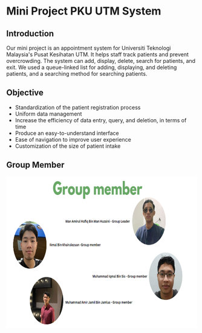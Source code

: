 # Mini Project PKU UTM System

## Introduction
Our mini project is an appointment system for Universiti Teknologi Malaysia's Pusat Kesihatan UTM. It helps staff track patients and prevent overcrowding. The system can add, display, delete, search for patients, and exit. We used a queue-linked list for adding, displaying, and deleting patients, and a searching method for searching patients.

## Objective 
- Standardization of the patient registration process
- Uniform data management
- Increase the efficiency of data entry, query, and deletion, in terms of time
- Produce an easy-to-understand interface
- Ease of navigation to improve user experience
- Customization of the size of patient intake

## Group Member
<div id="flowchart" align="center">
<a href="./"><img src="DSAGroupWanAmirulKetuaKami.png" width="600" height="400"></a>
</div>

